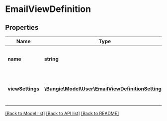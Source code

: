 # EmailViewDefinition

## Properties
Name | Type | Description | Notes
------------ | ------------- | ------------- | -------------
**name** | **string** | The identifier for this view. | [optional] 
**viewSettings** | [**\Bungie\Model\User\EmailViewDefinitionSetting[]**](EmailViewDefinitionSetting.md) | The ordered list of settings to show in this view. | [optional] 

[[Back to Model list]](../README.md#documentation-for-models) [[Back to API list]](../README.md#documentation-for-api-endpoints) [[Back to README]](../README.md)


